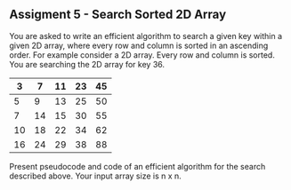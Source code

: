 ## Assigment 5 - Search Sorted 2D Array
You are asked to write an efficient algorithm to search a given key within a given 2D array, where every row and column is sorted in an ascending order. For example consider a 2D array. Every row and column is sorted. You are searching the 2D array for key 36.  

| 3  | 7  | 11 | 23 | 45 |
|----|----|----|----|----|
| 5  | 9  | 13 | 25 | 50 |
| 7  | 14 | 15 | 30 | 55 |
| 10 | 18 | 22 | 34 | 62 |
| 16 | 24 | 29 | 38 | 88 |

Present pseudocode and code of an efficient algorithm for the search described above.  Your input array size is n x n.